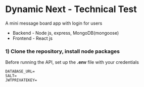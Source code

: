 # Dynamic Next - Technical Test

A mini message board app with login for users

* Backend - Node js, express, MongoDB(mongoose)
* Frontend - React js

### 1) Clone the repository, install node packages 


Before running the API, set up the **.env** file with your credentials

```  
DATABASE_URL=
SALT=
JWTPRIVATEKEY=
```



